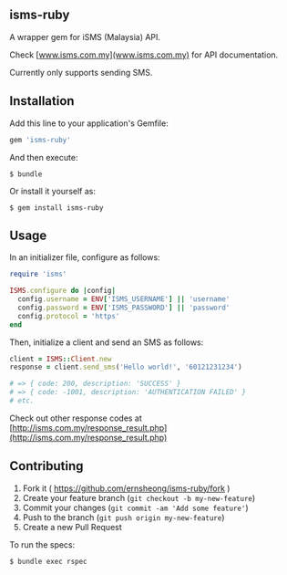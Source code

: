 ## isms-ruby

A wrapper gem for iSMS (Malaysia) API.

Check [www.isms.com.my](www.isms.com.my) for API documentation.

Currently only supports sending SMS.

## Installation

Add this line to your application's Gemfile:

```ruby
gem 'isms-ruby'
```

And then execute:

    $ bundle

Or install it yourself as:

    $ gem install isms-ruby

## Usage

In an initializer file, configure as follows:

```ruby
require 'isms'

ISMS.configure do |config|
  config.username = ENV['ISMS_USERNAME'] || 'username'
  config.password = ENV['ISMS_PASSWORD'] || 'password'
  config.protocol = 'https'
end
```

Then, initialize a client and send an SMS as follows:

```ruby
client = ISMS::Client.new
response = client.send_sms('Hello world!', '60121231234')

# => { code: 200, description: 'SUCCESS' }
# => { code: -1001, description: 'AUTHENTICATION FAILED' }
# etc.
```

Check out other response codes at [http://isms.com.my/response_result.php](http://isms.com.my/response_result.php)

## Contributing

1. Fork it ( https://github.com/ernsheong/isms-ruby/fork )
2. Create your feature branch (`git checkout -b my-new-feature`)
3. Commit your changes (`git commit -am 'Add some feature'`)
4. Push to the branch (`git push origin my-new-feature`)
5. Create a new Pull Request

To run the specs:

    $ bundle exec rspec